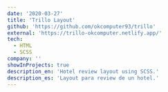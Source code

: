 ```yaml
---
date: '2020-03-27'
title: 'Trillo Layout'
github: 'https://github.com/okcomputer93/trillo'
external: 'https://trillo-okcomputer.netlify.app/'
tech:
  - HTML
  - SCSS
company: ''
showInProjects: true
description_en: 'Hotel review layout using SCSS.'
description_es: 'Layout para review de un hotel.'
---
```


